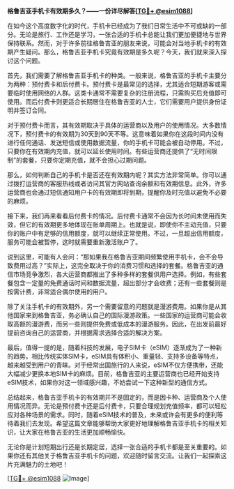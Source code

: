 **格鲁吉亚手机卡有效期多久？——一份详尽解答[[TG💪+ @esim1088](https://t.me/s/esim1088)]**

在如今这个高度数字化的时代，手机卡已经成为了我们日常生活中不可或缺的一部分。无论是旅行、工作还是学习，一张合适的手机卡总能让我们更加便捷地与世界保持联系。然而，对于许多前往格鲁吉亚的朋友来说，可能会对当地手机卡的有效期产生疑问。那么，格鲁吉亚手机卡究竟有效期是多久呢？今天，我们就来深入探讨这个问题。

首先，我们需要了解格鲁吉亚手机卡的种类。一般来说，格鲁吉亚的手机卡主要分为两种：预付费卡和后付费卡。预付费卡是最常见的选择，尤其适合短期游客或需要临时使用网络的人群。这类卡通常不需要复杂的注册流程，只需购买后充值即可使用。而后付费卡则更适合长期居住在格鲁吉亚的人士，它们需要用户提供身份证明并签订合同。

对于预付费卡而言，其有效期取决于具体的运营商以及用户的使用情况。大多数情况下，预付费卡的有效期为30天到90天不等。这意味着如果你在这段时间内没有进行任何通话、发送短信或使用数据流量，你的手机卡可能会被自动停用。不过，只要你在有效期内充值，就可以延长使用时间。有些运营商还提供了“无时间限制”的套餐，只要你定期充值，就不会担心过期问题。

那么，如何判断自己的手机卡是否还在有效期内呢？其实方法非常简单。你可以通过拨打运营商的客服热线或者访问其官方网站查询余额和有效期信息。此外，许多运营商也会通过短信通知用户卡的有效期即将到期，提醒你及时充值以避免不必要的麻烦。

接下来，我们再来看看后付费卡的情况。后付费卡通常不会因为长时间未使用而失效，但它的有效期更多地体现在账单周期上。也就是说，即使你不主动充值，只要你的账户中有足够的信用额度，就可以继续正常使用。不过，一旦超出信用额度，服务可能会被暂停，这时就需要重新激活账户了。

说到这里，可能有人会问：“那如果我在格鲁吉亚期间频繁使用手机卡，会不会导致费用过高？”实际上，这完全取决于你的消费习惯和选择的套餐。格鲁吉亚的通信市场竞争激烈，各大运营商都推出了多种多样的套餐供用户选择。例如，有些套餐包含一定量的免费通话时间和数据流量，超出部分才会收费；还有一些套餐则是按需计费，非常适合偶尔使用的用户。

除了关注手机卡的有效期外，另一个需要留意的问题就是漫游费用。如果你是从其他国家来到格鲁吉亚，务必确认自己的国际漫游政策。一些国家的运营商可能会收取高额的漫游费，而另一些则提供免费或低成本的漫游服务。因此，在出发前最好提前咨询自己的运营商，并根据需求选择合适的解决方案。

最后，值得一提的是，随着科技的发展，电子SIM卡（eSIM）逐渐成为了一种新的趋势。相比传统实体SIM卡，eSIM具有体积小、重量轻、支持多设备等特点，越来越受到用户的青睐。对于经常出国旅行的人来说，eSIM不仅方便携带，还能大幅减少更换本地SIM卡的麻烦。目前，格鲁吉亚的主要运营商也已经开始支持eSIM技术，如果你对这一领域感兴趣，不妨尝试一下这种新型的通信方式。

总结起来，格鲁吉亚手机卡的有效期并不是固定的，而是因卡种、运营商及个人使用情况而异。无论是预付费卡还是后付费卡，只要合理规划充值频率，都可以轻松应对各种场景的需求。同时，随着eSIM技术的普及，未来或许会有更多的便利等待着我们去发现。希望这篇文章能够帮助大家更好地理解格鲁吉亚手机卡的相关知识，让大家在格鲁吉亚的生活更加顺畅愉快。

无论你是计划短期出行还是长期定居，选择一张合适的手机卡都是至关重要的。如果你还有其他关于格鲁吉亚手机卡的问题，欢迎随时留言交流。让我们一起探索这片充满魅力的土地吧！

[[TG💪+ @esim1088](https://t.me/s/esim1088) ![Image](https://i.postimg.cc/4NQfJmqS/Snipaste-2025-05-13-00-14-12.png)]
